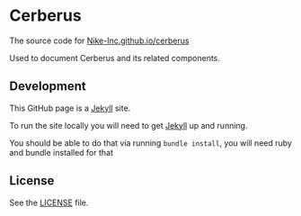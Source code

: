 # Cerberus

The source code for  [Nike-Inc.github.io/cerberus](http://nike-inc.github.io/cerberis)

Used to document Cerberus and its related components.

## Development
This GitHub page is a [Jekyll](https://jekyllrb.com/) site.

To run the site locally you will need to get [Jekyll](https://jekyllrb.com/docs/installation/) up and running.

You should be able to do that via running `bundle install`, you will need ruby and bundle installed for that

## License

See the [LICENSE](https://github.com/Nike-Inc/cerberus/blob/master/LICENSE.md) file.